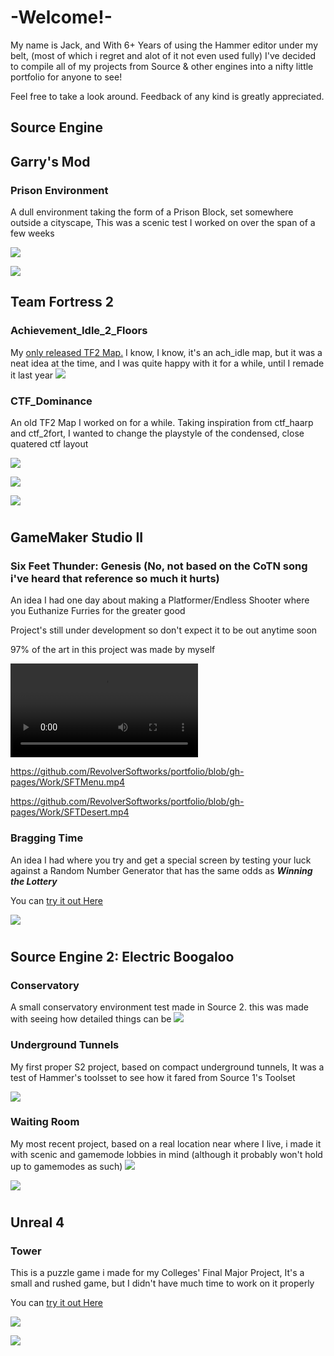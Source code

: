 # -Welcome!-

My name is Jack, and With 6+ Years of using the Hammer editor under my belt, (most of which i regret and alot of it not even used fully) I've decided to compile all of my projects from Source & other engines into a nifty little portfolio for anyone to see!

Feel free to take a look around. Feedback of any kind is greatly appreciated.


## Source Engine

## Garry's Mod

### Prison Environment

A dull environment taking the form of a Prison Block, set somewhere outside a cityscape, This was a scenic test I worked on over the span of a few weeks 

![](https://github.com/RevolverSoftworks/portfolio/blob/gh-pages/Work/prisonoutside.jpg?raw=true)

![](https://github.com/RevolverSoftworks/portfolio/blob/gh-pages/Work/prisoninside.jpg?raw=true)

## Team Fortress 2

### Achievement_Idle_2_Floors
My [only released TF2 Map.](https://steamcommunity.com/sharedfiles/filedetails/?id=2207478744) I know, I know, it's an ach_idle map, but it was a neat idea at the time, and I was quite happy with it for a while, until I remade it last year
![](https://github.com/RevolverSoftworks/portfolio/blob/gh-pages/Work/achidlemiddle.jpg?raw=true)


### CTF_Dominance

An old TF2 Map I worked on for a while. Taking inspiration from ctf_haarp and ctf_2fort, I wanted to change the playstyle of the condensed, close quatered ctf layout

![](https://github.com/RevolverSoftworks/portfolio/blob/gh-pages/Work/dominanceredintel1.jpg?raw=true)

![](https://github.com/RevolverSoftworks/portfolio/blob/gh-pages/Work/dominanceredintel.jpg?raw=true)

![](https://github.com/RevolverSoftworks/portfolio/blob/gh-pages/Work/dominancebluintel1.jpg?raw=true)

#
## GameMaker Studio II

### Six Feet Thunder: Genesis (No, not based on the CoTN song i've heard that reference so much it hurts)

An idea I had one day about making a Platformer/Endless Shooter where you Euthanize Furries for the greater good

Project's still under development so don't expect it to be out anytime soon

97% of the art in this project was made by myself

![](https://github.com/RevolverSoftworks/portfolio/blob/gh-pages/Work/SFTMenu.mp4)

https://github.com/RevolverSoftworks/portfolio/blob/gh-pages/Work/SFTMenu.mp4

https://github.com/RevolverSoftworks/portfolio/blob/gh-pages/Work/SFTDesert.mp4

### Bragging Time

An idea I had where you try and get a special screen by testing your luck against a Random Number Generator that has the same odds as ***Winning the Lottery***

You can [try it out Here](https://www.dropbox.com/s/yqc7xw7vbq0nyrr/Bragging%20Time.7z?dl=1)

![](https://github.com/RevolverSoftworks/portfolio/blob/gh-pages/Work/braggingtime.jpg?raw=true)

#
## Source Engine 2: Electric Boogaloo

### Conservatory

A small conservatory environment test made in Source 2. this was made with seeing how detailed things can be
![](https://github.com/RevolverSoftworks/portfolio/blob/gh-pages/Work/conservatory.jpg?raw=true)

### Underground Tunnels

My first proper S2 project, based on compact underground tunnels, It was a test of Hammer's toolsset to see how it fared from Source 1's Toolset

![](https://github.com/RevolverSoftworks/portfolio/blob/gh-pages/Work/undergroundtunnel.png?raw=true)

### Waiting Room

My most recent project, based on a real location near where I live, i made it with scenic and gamemode lobbies in mind (although it probably won't hold up to gamemodes as such)
![](https://github.com/RevolverSoftworks/portfolio/blob/gh-pages/Work/waitingroom.jpg?raw=true)

![](https://github.com/RevolverSoftworks/portfolio/blob/gh-pages/Work/waitingroom1.png?raw=true)

#
## Unreal 4

### Tower

This is a puzzle game i made for my Colleges' Final Major Project, It's a small and rushed game, but I didn't have much time to work on it properly

You can [try it out Here](https://r-softworks.itch.io/tower)

![](https://github.com/RevolverSoftworks/portfolio/blob/gh-pages/Work/towersky.jpg?raw=true)

![](https://github.com/RevolverSoftworks/portfolio/blob/gh-pages/Work/towerpuzzle.png?raw=true)

